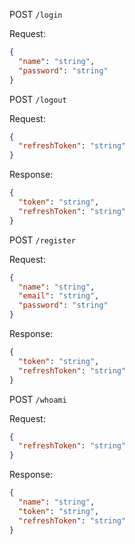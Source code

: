 POST `/login`

Request:
```json
{
  "name": "string",
  "password": "string"
}
```

POST `/logout`

Request:
```json
{
  "refreshToken": "string"
}
```

Response:
```json
{
  "token": "string",
  "refreshToken": "string"
}
```

POST `/register`

Request:
```json
{
  "name": "string",
  "email": "string",
  "password": "string"
}
```

Response:
```json
{
  "token": "string",
  "refreshToken": "string"
}
```

POST `/whoami`

Request:
```json
{
  "refreshToken": "string"
}
```

Response:
```json
{
  "name": "string",
  "token": "string",
  "refreshToken": "string"
}
```